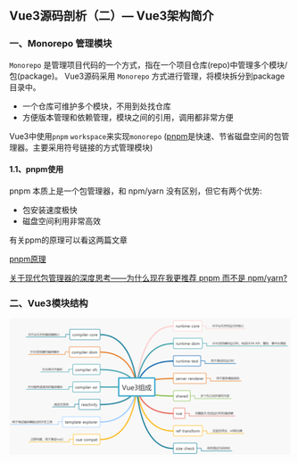 ## Vue3源码剖析（二）— Vue3架构简介

### 一、Monorepo 管理模块

`Monorepo` 是管理项目代码的一个方式，指在一个项目仓库(repo)中管理多个模块/包(package)。 Vue3源码采用 `Monorepo` 方式进行管理，将模块拆分到package目录中。

- 一个仓库可维护多个模块，不用到处找仓库
- 方便版本管理和依赖管理，模块之间的引用，调用都非常方便

Vue3中使用`pnpm` `workspace`来实现`monorepo` ([pnpm](https://pnpm.io/)是快速、节省磁盘空间的包管理器。主要采用符号链接的方式管理模块)

#### 1.1、pnpm使用

pnpm 本质上是一个包管理器，和 npm/yarn 没有区别，但它有两个优势:

- 包安装速度极快
- 磁盘空间利用非常高效

有关ppm的原理可以看这两篇文章

[pnpm原理](https://blog.csdn.net/qq_41499782/article/details/106973810)

[关于现代包管理器的深度思考——为什么现在我更推荐 pnpm 而不是 npm/yarn?](https://juejin.cn/post/6932046455733485575)

### 二、Vue3模块结构

![xx](https://raw.githubusercontent.com/wanglufei561/picture_repo/master/assets/introduce.bc2c2816.png)

